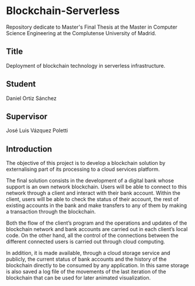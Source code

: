 # Blockchain-Serverless
Repository dedicate to Master's Final Thesis at the Master in Computer Science Engineering at the Complutense University of Madrid.
## Title
Deployment of blockchain technology in serverless infrastructure.
## Student
Daniel Ortiz Sánchez
## Supervisor 
José Luis Vázquez Poletti
## Introduction
The objective of this project is to develop a blockchain solution by externalising part of its processing to a cloud services platform.

The final solution consists in the development of a digital bank whose support is an own network blockchain. Users will be able to connect to this network through a client and interact with their bank account. Within the client, users will be able to check the status of their account, the rest of existing accounts in the bank and make transfers to any of them by making a transaction through the blockchain.

Both the flow of the client’s program and the operations and updates of the blockchain network and bank accounts are carried out in each client’s local code. On the other hand, all the control of the connections between the different connected users is carried out through cloud computing.

In addition, it is made available, through a cloud storage service and publicly, the current status of bank accounts and the history of the blockchain directly to be consumed by any application. In this same storage is also saved a log file of the movements of the last iteration of the blockchain that can be used for later animated visualization.
